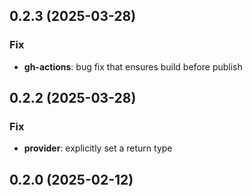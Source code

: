 ## 0.2.3 (2025-03-28)

### Fix

- **gh-actions**: bug fix that ensures build before publish

## 0.2.2 (2025-03-28)

### Fix

- **provider**: explicitly set a return type

## 0.2.0 (2025-02-12)
